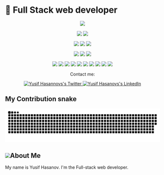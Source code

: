 # 🚀 Full Stack web developer
 
<p align="center">
  <a href="https://github.com/DenverCoder1/readme-typing-svg"><img src="https://readme-typing-svg.herokuapp.com?lines=Hi,+I'm+Yusif.;I+am+web+developer.;I+love+Coding.;I+love+learning.;I+love+spreading+knowledge.;&center=true&width=500&height=50"></a>
</p>

<p>
<div align="center" target="_blank">
  <img src="https://img.shields.io/twitter/follow/YusifHasanov?style=social">
  <img src="https://img.shields.io/github/followers/yusifhasanov?style=social">

</div>
</p>

<p>
  <div align="center">
    <img src="https://img.shields.io/badge/JavaScript-000000.svg?style=for-the-badge&logo=javascript&logoColor=F7E017">
    <img src="https://img.shields.io/badge/HTML5-F26624.svg?style=for-the-badge&logo=html5&logoColor=white">
    <img src="https://img.shields.io/badge/CSS-2465F1.svg?style=for-the-badge&logo=CSS3&logoColor=white">
  </div>
</p>

<p>
  <div align="center">
    <img src="https://img.shields.io/badge/React-3670A0?style=for-the-badge&logo=react&logoColor=ffdd54">
    <img src="https://img.shields.io/badge/Redux-764abc.svg?style=for-the-badge&logo=redux&logoColor=white">
    <img src="https://img.shields.io/badge/NextJS-black?style=for-the-badge&logo=next.js&logoColor=white">
  </div>
</p>

<p>
  <div align="center">
    <img src="https://img.shields.io/badge/Java-007396.svg?style=for-the-badge&logo=java&logoColor=white">
    <img src="https://img.shields.io/badge/Spring-6DB33F.svg?style=for-the-badge&logo=spring&logoColor=white">
    <img src="https://img.shields.io/badge/.NET%20Core-512BD4.svg?style=for-the-badge&logo=.net&logoColor=white">
    <img src="https://img.shields.io/badge/RabbitMQ-FF6600.svg?style=for-the-badge&logo=rabbitmq&logoColor=white">
    <img src="https://img.shields.io/badge/Docker-2496ED.svg?style=for-the-badge&logo=docker&logoColor=white">
    <img src="https://img.shields.io/badge/SQL%20Server-CC2927.svg?style=for-the-badge&logo=microsoft%20sql%20server&logoColor=white">
    <img src="https://img.shields.io/badge/PostgreSQL-336791.svg?style=for-the-badge&logo=postgresql&logoColor=white">
    <img src="https://img.shields.io/badge/Redis-DC382D.svg?style=for-the-badge&logo=redis&logoColor=white">
    <img src="https://img.shields.io/badge/MongoDB-47A248.svg?style=for-the-badge&logo=mongodb&logoColor=white">
    <img src="https://img.shields.io/badge/Visual%20Studio%20Code-0078d7.svg?style=for-the-badge&logo=visual-studio-code&logoColor=white">
  </div>
</p>

<p align="center">Contact me:</p>
<p>
<div align="center">
	<a href="https://twitter.com/YusifHasanov12" rel="nofollow">
			<img alt="Yusif Hasannovs's Twitter" width="50px" src="https://img.shields.io/badge/Twitter-1DA1F2?style=for-the-badge&logo=twitter&logoColor=white" style="max-width: 100%;">
	</a>
	<a href="https://www.linkedin.com/in/yusif-hasanov/" rel="nofollow">
  		<img alt="Yusif Hasanovs's LinkedIn" width="50px" src="https://img.shields.io/badge/LinkedIn-0077B5?style=for-the-badge&logo=linkedin&logoColor=white" style="max-width: 100%;">
	</a>
</div>
</p> 


## My Contribution snake
![Contribution snake example](https://github.com/YusifHasanov/YusifHasanov/blob/main/github-contribution-grid-snake.svg)

## <img src="https://user-images.githubusercontent.com/82110564/189553856-2e7f8f30-80b4-484f-bfaa-9e5eb10f24e5.gif" width="30">About Me

My name is Yusif Hasanov. I'm the Full-stack web developer. 
